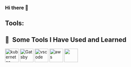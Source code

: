 ### Hi there 👋


## Tools:
<h2> 🚀 &nbsp;Some Tools I Have Used and Learned</h2>
<p align="left">
<img src="https://cdn.jsdelivr.net/gh/devicons/devicon/icons/kubernetes/kubernetes-plain-wordmark.svg" alt="kubernetes" width="45" height="45"/>
<img src="https://cdn.jsdelivr.net/gh/devicons/devicon/icons/gatsby/gatsby-original-wordmark.svg" alt="Gatsby" width="45" height="45"/>
<img src="https://cdn.jsdelivr.net/gh/devicons/devicon/icons/vscode/vscode-original-wordmark.svg" alt="vscode" width="45" height="45"/>
<img src="https://cdn.jsdelivr.net/gh/devicons/devicon/icons/amazonwebservices/amazonwebservices-original-wordmark.svg" alt="aws" width="45" height="45"/>
<img src="https://cdn.jsdelivr.net/gh/devicons/devicon/icons/git/git-original-wordmark.svg" last="git" width="45" height="45"/>
                                    
</p>
